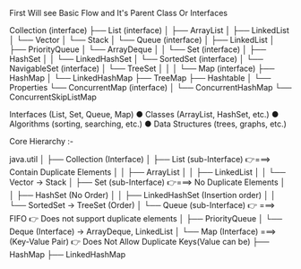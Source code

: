 First Will see Basic Flow and It's Parent Class Or Interfaces

Collection (interface)
├── List (interface)
│   ├── ArrayList
│   ├── LinkedList
│   └── Vector
│       └── Stack
│
└── Queue (interface)
│   ├── LinkedList
│    ├── PriorityQueue
│    └── ArrayDeque
│
│
└──  Set (interface)
│    ├── HashSet
│    │   └── LinkedHashSet
│    └── SortedSet (interface)
│        └── NavigableSet (interface)
│            └── TreeSet
│
│
│
└──   Map (interface)
       ├── HashMap
       │   └── LinkedHashMap
       ├── TreeMap
       ├── Hashtable
       │   └── Properties
       └── ConcurrentMap (interface)
       │    └── ConcurrentHashMap
       └── ConcurrentSkipListMap


Interfaces (List, Set, Queue, Map) 
● Classes (ArrayList, HashSet, etc.) 
● Algorithms (sorting, searching, etc.) 
● Data Structures (trees, graphs, etc.)


Core Hierarchy :- 



java.util 
│ 
├── Collection (Interface) 
│   ├── List (sub-Interface)  👉===> Contain Duplicate Elements
│   │   ├── ArrayList 
│   │   ├── LinkedList 
│   │   └── Vector → Stack 
│   ├── Set (sub-Interface)    👉===> No Duplicate Elements
│   │   ├── HashSet (No Order)
│   │   ├── LinkedHashSet  (Insertion order)
│   │   └── SortedSet → TreeSet  (Order)
│   └── Queue (sub-Interface)             👉 ===> FIFO  👉 Does not support duplicate elements
│       ├── PriorityQueue 
│       └── Deque (Interface) → ArrayDeque, LinkedList 
│ 
└── Map (Interface)        ===>(Key-Value Pair) 👉 Does Not Allow Duplicate Keys(Value can be)
    ├── HashMap 
    ├── LinkedHashMap 